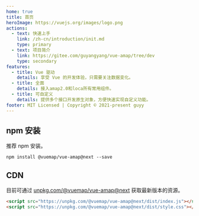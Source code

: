 ```yaml
---
home: true
title: 首页
heroImage: https://vuejs.org/images/logo.png
actions:
  - text: 快速上手
    link: /zh-cn/introduction/init.md
    type: primary
  - text: 项目简介
    link: https://gitee.com/guyangyang/vue-amap/tree/dev
    type: secondary
features:
  - title: Vue 驱动
    details: 享受 Vue 的开发体验，只需要关注数据变化。
  - title: 全面
    details: 接入amap2.0和loca所有常用组件。
  - title: 可自定义
    details: 提供多个接口开发原生对象，方便快速实现自定义功能。
footer: MIT Licensed | Copyright © 2021-present guyy
---
```


## npm 安装

推荐 npm 安装。

```
npm install @vuemap/vue-amap@next --save
```

## CDN

目前可通过 [unpkg.com/@vuemap/vue-amap@next](https://unpkg.com/@vuemap/vue-amap@next/dist/index.js) 获取最新版本的资源。

```html
<script src="https://unpkg.com/@vuemap/vue-amap@next/dist/index.js"></script>
<script src="https://unpkg.com/@vuemap/vue-amap@next/dist/style.css"></script>
```


